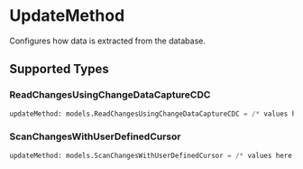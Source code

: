 # UpdateMethod

Configures how data is extracted from the database.


## Supported Types

### ReadChangesUsingChangeDataCaptureCDC

```python
updateMethod: models.ReadChangesUsingChangeDataCaptureCDC = /* values here */
```

### ScanChangesWithUserDefinedCursor

```python
updateMethod: models.ScanChangesWithUserDefinedCursor = /* values here */
```

